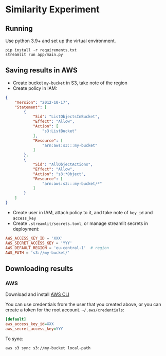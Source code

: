 # Similarity Experiment

## Running
Use python 3.9+ and set up the virtual environment.
```shell
pip install -r requirements.txt
streamlit run app/main.py
```

## Saving results in AWS

- Create bucket `my-bucket` in S3, take note of the region
- Create policy in IAM:
```json
{
    "Version": "2012-10-17",
    "Statement": [
        {
            "Sid": "ListObjectsInBucket",
            "Effect": "Allow",
            "Action": [
                "s3:ListBucket"
            ],
            "Resource": [
                "arn:aws:s3:::my-bucket"
            ]
        },
        {
            "Sid": "AllObjectActions",
            "Effect": "Allow",
            "Action": "s3:*Object",
            "Resource": [
                "arn:aws:s3:::my-bucket/*"
            ]
        }
    ]
}
```
- Create user in IAM, attach policy to it, and take note of `key_id` and `access_key`
- Create `.streamlit/secrets.toml`, or manage streamlit secrets in deployment:
```toml
AWS_ACCESS_KEY_ID = 'XXX'
AWS_SECRET_ACCESS_KEY = 'YYY'
AWS_DEFAULT_REGION = 'eu-central-1'  # region
AWS_PATH = 's3://my-bucket/'
```

## Downloading results
### AWS
Download and install [AWS CLI](https://aws.amazon.com/cli/)

You can use credentials from the user that you created above, or you can create a token for the root account.
`~/.aws/credentials`:
```ini
[default]
aws_access_key_id=XXX
aws_secret_access_key=YYY
```

To sync:
```shell
aws s3 sync s3://my-bucket local-path
```
